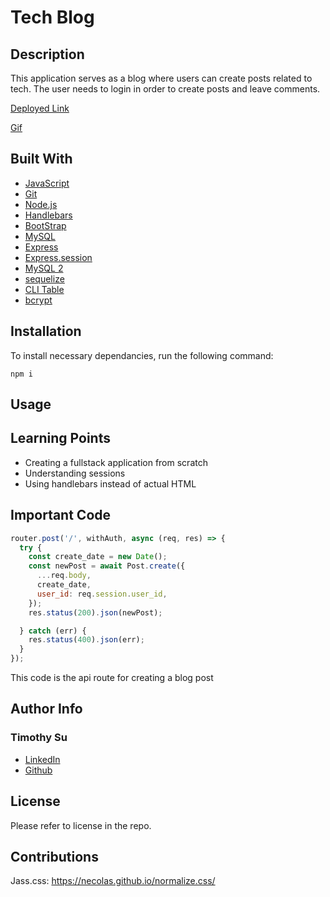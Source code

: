 # Tech Blog

## Description
This application serves as a blog where users can create posts related to tech. The user needs to login in order to create posts and leave comments.

[Deployed Link](https://pacific-shore-60644-5d230a4a2725.herokuapp.com/)

[Gif](!)

## Built With
* [JavaScript](https://developer.mozilla.org/en-US/docs/Web/JavaScript)
* [Git](https://git-scm.com/)
* [Node.js](https://nodejs.org/en/about)
* [Handlebars](https://handlebarsjs.com/guide/)
* [BootStrap](https://blog.getbootstrap.com/)
* [MySQL](https://www.mysql.com/)
* [Express](https://expressjs.com/en/guide/routing.html)
* [Express.session](https://www.npmjs.com/package/express-session)
* [MySQL 2](https://www.npmjs.com/package/mysql2)
* [sequelize](https://sequelize.org/docs/v6/getting-started/)
* [CLI Table](https://www.npmjs.com/package/cli-table)
* [bcrypt](https://www.npmjs.com/package/bcrypt)

## Installation

To install necessary dependancies, run the following command: 

```
npm i
```
## Usage


## Learning Points
* Creating a fullstack application from scratch
* Understanding sessions
* Using handlebars instead of actual HTML

## Important Code
```js
router.post('/', withAuth, async (req, res) => {
  try {
    const create_date = new Date();
    const newPost = await Post.create({
      ...req.body,
      create_date,
      user_id: req.session.user_id,
    });
    res.status(200).json(newPost);

  } catch (err) {
    res.status(400).json(err);
  }
});
```

This code is the api route for creating a blog post

## Author Info

### Timothy Su

* [LinkedIn](https://www.linkedin.com/in/timothysu1/)
* [Github](https://github.com/timothysu1)

## License

Please refer to license in the repo. 


## Contributions
Jass.css: https://necolas.github.io/normalize.css/